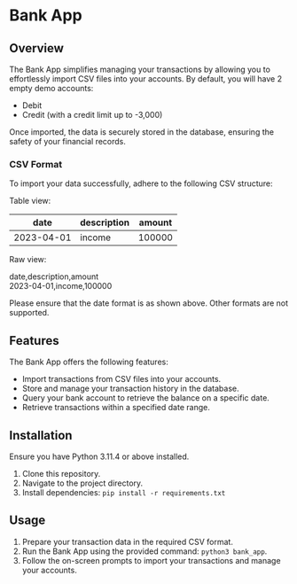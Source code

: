 # Bank App

## Overview

The Bank App simplifies managing your transactions by allowing you to effortlessly import CSV files into your accounts. By default, you will have 2 empty demo accounts:

- Debit
- Credit (with a credit limit up to -3,000)

Once imported, the data is securely stored in the database, ensuring the safety of your financial records.

### CSV Format

To import your data successfully, adhere to the following CSV structure:

Table view:
<table>
  <thead>
    <th>date</th>
    <th>description</th>
    <th>amount</th>
  </thead>
  <tbody>
    <tr>
      <td>
        2023-04-01
      </td>
      <td>
        income
      </td>
      <td>
        100000
      </td>
    </tr>
  </tbody>
</table>

Raw view:

date,description,amount</br>
2023-04-01,income,100000



Please ensure that the date format is as shown above. Other formats are not supported.

## Features

The Bank App offers the following features:

- Import transactions from CSV files into your accounts.
- Store and manage your transaction history in the database.
- Query your bank account to retrieve the balance on a specific date.
- Retrieve transactions within a specified date range.

## Installation

Ensure you have Python 3.11.4 or above installed.

1. Clone this repository.
2. Navigate to the project directory.
3. Install dependencies: `pip install -r requirements.txt`

## Usage

1. Prepare your transaction data in the required CSV format.
2. Run the Bank App using the provided command: `python3 bank_app`.
3. Follow the on-screen prompts to import your transactions and manage your accounts.


